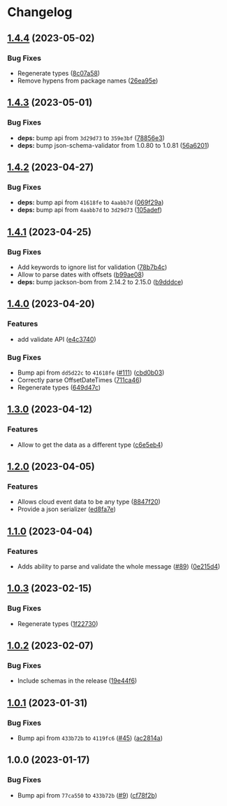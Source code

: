 # Changelog

## [1.4.4](https://github.com/RedHatInsights/event-schemas-java/compare/v1.4.3...v1.4.4) (2023-05-02)


### Bug Fixes

* Regenerate types ([8c07a58](https://github.com/RedHatInsights/event-schemas-java/commit/8c07a58b5900e1f2d6c19f415256824b0a2db178))
* Remove hypens from package names ([26ea95e](https://github.com/RedHatInsights/event-schemas-java/commit/26ea95e64d17bd138c8bd5fb96424a597224130b))

## [1.4.3](https://github.com/RedHatInsights/event-schemas-java/compare/v1.4.2...v1.4.3) (2023-05-01)


### Bug Fixes

* **deps:** bump api from `3d29d73` to `359e3bf` ([78856e3](https://github.com/RedHatInsights/event-schemas-java/commit/78856e3c74746ba29b35023ca5f0b169314105f6))
* **deps:** bump json-schema-validator from 1.0.80 to 1.0.81 ([56a6201](https://github.com/RedHatInsights/event-schemas-java/commit/56a62015298e8e74e5770bf9097fe6e76c9e96cc))

## [1.4.2](https://github.com/RedHatInsights/event-schemas-java/compare/v1.4.1...v1.4.2) (2023-04-27)


### Bug Fixes

* **deps:** bump api from `41618fe` to `4aabb7d` ([069f29a](https://github.com/RedHatInsights/event-schemas-java/commit/069f29ade8df82b6db23c6a2949928f4da17f75b))
* **deps:** bump api from `4aabb7d` to `3d29d73` ([105adef](https://github.com/RedHatInsights/event-schemas-java/commit/105adefffb7985fcf09c05a7f747dd96e97ed3da))

## [1.4.1](https://github.com/RedHatInsights/event-schemas-java/compare/v1.4.0...v1.4.1) (2023-04-25)


### Bug Fixes

* Add keywords to ignore list for validation ([78b7b4c](https://github.com/RedHatInsights/event-schemas-java/commit/78b7b4cdc1e7cc47422b3f8579ce70074d00c68e))
* Allow to parse dates with offsets ([b99ae08](https://github.com/RedHatInsights/event-schemas-java/commit/b99ae08d599ddcfb1d425035b54a22b5f988bd03))
* **deps:** bump jackson-bom from 2.14.2 to 2.15.0 ([b9dddce](https://github.com/RedHatInsights/event-schemas-java/commit/b9dddcef7cc5fecde123a94950a42d14c3463121))

## [1.4.0](https://github.com/RedHatInsights/event-schemas-java/compare/v1.3.0...v1.4.0) (2023-04-20)


### Features

* add validate API ([e4c3740](https://github.com/RedHatInsights/event-schemas-java/commit/e4c37404f10991bafd366fec025e2fd112c948b1))


### Bug Fixes

* Bump api from `dd5d22c` to `41618fe` ([#111](https://github.com/RedHatInsights/event-schemas-java/issues/111)) ([cbd0b03](https://github.com/RedHatInsights/event-schemas-java/commit/cbd0b03638d95ebb563e81d32563e3d6c76fca48))
* Correctly parse OffsetDateTimes ([711ca46](https://github.com/RedHatInsights/event-schemas-java/commit/711ca460e2f754ffaf34bc29dcbc2a78f372edbb))
* Regenerate types ([649d47c](https://github.com/RedHatInsights/event-schemas-java/commit/649d47c2f5c383c1d77c92fa5540bd9c5e8f290e))

## [1.3.0](https://github.com/RedHatInsights/event-schemas-java/compare/v1.2.0...v1.3.0) (2023-04-12)


### Features

* Allow to get the data as a different type ([c6e5eb4](https://github.com/RedHatInsights/event-schemas-java/commit/c6e5eb461f0710dec523556b79b3ddcffdf0d512))

## [1.2.0](https://github.com/RedHatInsights/event-schemas-java/compare/v1.1.0...v1.2.0) (2023-04-05)


### Features

* Allows cloud event data to be any type ([8847f20](https://github.com/RedHatInsights/event-schemas-java/commit/8847f20b45d2ec8067e9806ba2bfb9792c4912a6))
* Provide a json serializer ([ed8fa7e](https://github.com/RedHatInsights/event-schemas-java/commit/ed8fa7e2d8f21ef0d9ecabbed036b07639edf2b8))

## [1.1.0](https://github.com/RedHatInsights/event-schemas-java/compare/v1.0.3...v1.1.0) (2023-04-04)


### Features

* Adds ability to parse and validate the whole message ([#89](https://github.com/RedHatInsights/event-schemas-java/issues/89)) ([0e215d4](https://github.com/RedHatInsights/event-schemas-java/commit/0e215d4a765e76b3467bb27262276d9de21cc6c9))

## [1.0.3](https://github.com/RedHatInsights/event-schemas-java/compare/v1.0.2...v1.0.3) (2023-02-15)


### Bug Fixes

* Regenerate types ([1f22730](https://github.com/RedHatInsights/event-schemas-java/commit/1f22730e6dd32018b9f4b43408902c973397b8b7))

## [1.0.2](https://github.com/RedHatInsights/event-schemas-java/compare/v1.0.1...v1.0.2) (2023-02-07)


### Bug Fixes

* Include schemas in the release ([19e44f6](https://github.com/RedHatInsights/event-schemas-java/commit/19e44f6ef70562c060734cc7f918fb7b48b6ad87))

## [1.0.1](https://github.com/RedHatInsights/event-schemas-java/compare/v1.0.0...v1.0.1) (2023-01-31)


### Bug Fixes

* Bump api from `433b72b` to `4119fc6` ([#45](https://github.com/RedHatInsights/event-schemas-java/issues/45)) ([ac2814a](https://github.com/RedHatInsights/event-schemas-java/commit/ac2814a8ccb12a55a33a5cc7cdb307e5d2c609bd))

## 1.0.0 (2023-01-17)


### Bug Fixes

* Bump api from `77ca550` to `433b72b` ([#9](https://github.com/RedHatInsights/event-schemas-java/issues/9)) ([cf78f2b](https://github.com/RedHatInsights/event-schemas-java/commit/cf78f2be6a720e079d54adb785330012e8511561))
